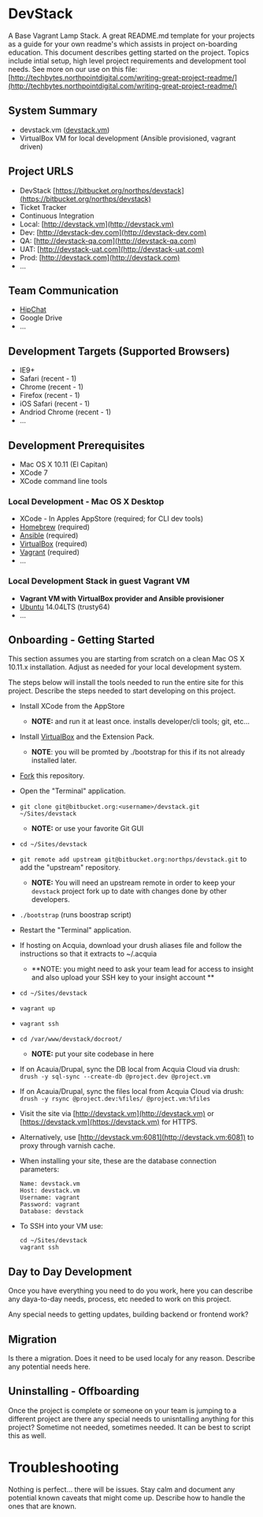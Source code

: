 # DevStack

A Base Vagrant Lamp Stack. A great README.md template for your projects as a guide for your own readme's which assists in project on-boarding education. This document describes getting started on the project. Topics include intial setup, high level project requirements and development tool needs. See more on our use on this file: [http://techbytes.northpointdigital.com/writing-great-project-readme/](http://techbytes.northpointdigital.com/writing-great-project-readme/)

## System Summary

* devstack.vm ([devstack.vm](http://devstack.vm))
* VirtualBox VM for local development (Ansible provisioned, vagrant driven)

## Project URLS

* DevStack [https://bitbucket.org/northps/devstack](https://bitbucket.org/northps/devstack)
* Ticket Tracker
* Continuous Integration
* Local: [http://devstack.vm](http://devstack.vm)
* Dev: [http://devstack-dev.com](http://devstack-dev.com)
* QA: [http://devstack-qa.com](http://devstack-qa.com)
* UAT: [http://devstack-uat.com](http://devstack-uat.com)
* Prod: [http://devstack.com](http://devstack.com)
* ...

## Team Communication

* [HipChat](https://www.hipchat.com)
* Google Drive
* ...

## Development Targets (Supported Browsers)

* IE9+
* Safari (recent - 1)
* Chrome (recent - 1)
* Firefox (recent - 1)
* iOS Safari (recent - 1)
* Andriod Chrome (recent - 1)
* ...

## Development Prerequisites

* Mac OS X 10.11 (El Capitan)
* XCode 7
* XCode command line tools

### Local Development - Mac OS X Desktop

* XCode - In Apples AppStore (required; for CLI dev tools)
* [Homebrew](http://brew.sh) (required)
* [Ansible](http://www.ansible.com) (required)
* [VirtualBox](https://www.virtualbox.org) (required)
* [Vagrant](https://www.vagrantup.com) (required)
* ...

### Local Development Stack in guest Vagrant VM

* **Vagrant VM with VirtualBox provider and Ansible provisioner**
* [Ubuntu](http://www.ubuntu.com) 14.04LTS (trusty64)
* ...

## Onboarding - Getting Started

This section assumes you are starting from scratch on a clean Mac OS X 10.11.x installation. Adjust as needed for your local development system.

The steps below will install the tools needed to run the entire site for this project. Describe the steps needed to start developing on this project.

* Install XCode from the AppStore
  * **NOTE:** and run it at least once. installs developer/cli tools; git, etc...
* Install [VirtualBox](https://www.virtualbox.org/wiki/Downloads) and the Extension Pack.
  * **NOTE**: you will be promted by ./bootstrap for this if its not already installed later.
* [Fork](https://bitbucket.org/northps/devstack/fork) this repository.
* Open the "Terminal" application.
* `git clone git@bitbucket.org:<username>/devstack.git ~/Sites/devstack`
  * **NOTE:** or use your favorite Git GUI
* `cd ~/Sites/devstack`
* `git remote add upstream git@bitbucket.org:northps/devstack.git` to add the "upstream" repository.
  * **NOTE:** You will need an upstream remote in order to keep your `devstack` project fork up to date with changes done by other developers.
* `./bootstrap` (runs boostrap script)
* Restart the "Terminal" application.
* If hosting on Acquia, download your drush aliases file and follow the instructions so that it extracts to ~/.acquia
  * **NOTE: you might need to ask your team lead for access to insight and also upload your SSH key to your insight account **
* `cd ~/Sites/devstack`
* `vagrant up`
* `vagrant ssh`
* `cd /var/www/devstack/docroot/`
  * **NOTE:** put your site codebase in here
* If on Acauia/Drupal, sync the DB local from Acquia Cloud via drush: `drush -y sql-sync --create-db @project.dev @project.vm`
* If on Acauia/Drupal, sync the files local from Acquia Cloud via drush: `drush -y rsync @project.dev:%files/ @project.vm:%files`
* Visit the site via [http://devstack.vm](http://devstack.vm) or
  [https://devstack.vm](https://devstack.vm) for HTTPS.
* Alternatively, use [http://devstack.vm:6081](http://devstack.vm:6081)
  to proxy through varnish cache.
* When installing your site, these are the database connection parameters:

      Name: devstack.vm
      Host: devstack.vm
      Username: vagrant
      Password: vagrant
      Database: devstack

* To SSH into your VM use:

      cd ~/Sites/devstack
      vagrant ssh


## Day to Day Development

Once you have everything you need to do you work, here you can describe any daya-to-day needs, process, etc needed to work on this project.

Any special needs to getting updates, building backend or frontend work?

## Migration

Is there a migration. Does it need to be used localy for any reason. Describe any potential needs here.

## Uninstalling - Offboarding

Once the project is complete or someone on your team is jumping to a different project are there any special needs to unisntalling anything for this project? Sometime not needed, sometimes needed. It can be best to script this as well.

# Troubleshooting

Nothing is perfect... there will be issues. Stay calm and document any potential known caveats that might come up. Describe how to handle the ones that are known.
